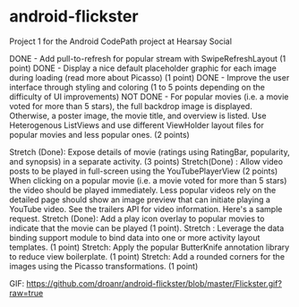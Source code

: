 # android-flickster
Project 1 for the Android CodePath project at Hearsay Social

DONE - Add pull-to-refresh for popular stream with SwipeRefreshLayout (1 point)
DONE - Display a nice default placeholder graphic for each image during loading (read more about Picasso) (1 point)
DONE - Improve the user interface through styling and coloring (1 to 5 points depending on the difficulty of UI improvements)
NOT DONE - For popular movies (i.e. a movie voted for more than 5 stars), the full backdrop image is displayed. Otherwise, a poster image, the movie title, and overview is listed. Use Heterogenous ListViews and use different ViewHolder layout files for popular movies and less popular ones. (2 points)

Stretch (Done): Expose details of movie (ratings using RatingBar, popularity, and synopsis) in a separate activity. (3 points)
Stretch(Done) : Allow video posts to be played in full-screen using the YouTubePlayerView (2 points)
  When clicking on a popular movie (i.e. a movie voted for more than 5 stars) the video should be played immediately.
  Less popular videos rely on the detailed page should show an image preview that can initiate playing a YouTube video.
  See the trailers API for video information. Here's a sample request.
Stretch (Done): Add a play icon overlay to popular movies to indicate that the movie can be played (1 point).
Stretch : Leverage the data binding support module to bind data into one or more activity layout templates. (1 point)
Stretch: Apply the popular ButterKnife annotation library to reduce view boilerplate. (1 point)
Stretch: Add a rounded corners for the images using the Picasso transformations. (1 point)

GIF:
https://github.com/droanr/android-flickster/blob/master/Flickster.gif?raw=true

